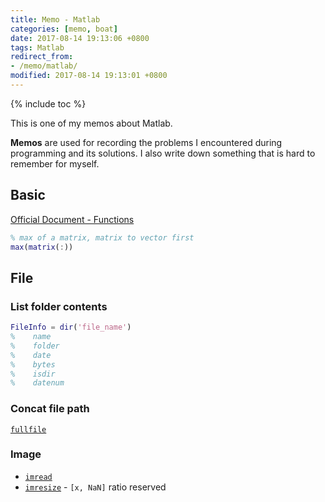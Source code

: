```yaml
---
title: Memo - Matlab
categories: [memo, boat]
date: 2017-08-14 19:13:06 +0800
tags: Matlab
redirect_from: 
- /memo/matlab/
modified: 2017-08-14 19:13:01 +0800
---
```


{% include toc %}

This is one of my memos about Matlab.

**Memos** are used for recording the problems I encountered during programming and its solutions. I also write down something that is hard to remember for myself.

<!--shoreline-->

## Basic

[Official Document - Functions](https://www.mathworks.com/help/matlab/functionlist.html)

``` matlab
% max of a matrix, matrix to vector first
max(matrix(:))
```

## File

### List folder contents

``` matlab
FileInfo = dir('file_name')
%    name
%    folder
%    date
%    bytes
%    isdir
%    datenum
```

### Concat file path

[`fullfile`](https://www.mathworks.com/help/matlab/ref/fullfile.html)

### Image

- [`imread`](https://www.mathworks.com/help/matlab/ref/imread.html)
- [`imresize`](https://www.mathworks.com/help/images/ref/imresize.html)  - `[x, NaN]` ratio reserved
